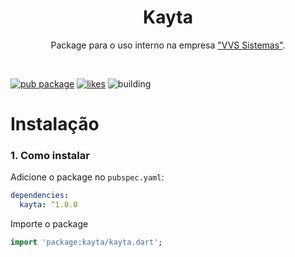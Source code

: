 <h1 align="center">Kayta</h1>

<p align="center">Package para o uso interno na empresa <a href="https://vvssistemas.com.br/">"VVS Sistemas"</a>.</p><br>

[![pub package](https://img.shields.io/pub/v/kayta.svg?label=kayta&color=blue)](https://pub.dev/packages/kayta)
[![likes](https://badges.bar/kayta/likes)](https://pub.dev/packages/kayta/score)
![building](https://github.com/bernardoveras/kayta/workflows/build/badge.svg)

# Instalação

### 1. Como instalar

Adicione o package no `pubspec.yaml`:

```yaml
dependencies:
  kayta: ^1.0.0
```

Importe o package

```dart
import 'package:kayta/kayta.dart';
```